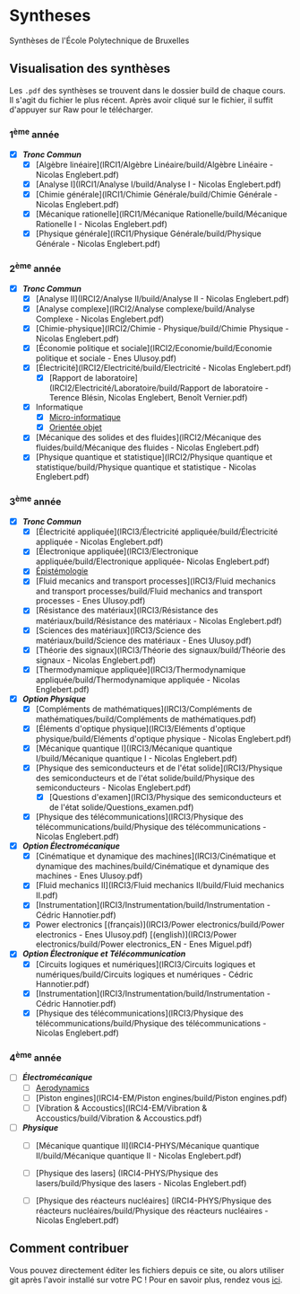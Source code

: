 ﻿# Syntheses
Synthèses de l'École Polytechnique de Bruxelles

## Visualisation des synthèses
Les `.pdf` des synthèses se trouvent dans le dossier build de chaque
cours. Il s'agit du fichier le plus récent. Après avoir cliqué sur 
le fichier, il suffit d'appuyer sur Raw pour le télécharger. 

### 1<sup>ème</sup> année
- [x] ***Tronc Commun***
   - [x] [Algèbre linéaire](IRCI1/Algèbre Linéaire/build/Algèbre Linéaire - Nicolas Englebert.pdf)
   - [x] [Analyse I](IRCI1/Analyse I/build/Analyse I - Nicolas Englebert.pdf)
   - [x] [Chimie générale](IRCI1/Chimie Générale/build/Chimie Générale - Nicolas Englebert.pdf)
   - [x] [Mécanique rationelle](IRCI1/Mécanique Rationelle/build/Mécanique Rationelle I - Nicolas Englebert.pdf)
   - [x] [Physique générale](IRCI1/Physique Générale/build/Physique Générale - Nicolas Englebert.pdf)

### 2<sup>ème</sup> année
- [x] ***Tronc Commun***
   - [x] [Analyse II](IRCI2/Analyse II/build/Analyse II - Nicolas Englebert.pdf)
   - [x] [Analyse complexe](IRCI2/Analyse complexe/build/Analyse Complexe - Nicolas Englebert.pdf)
   - [x] [Chimie-physique](IRCI2/Chimie - Physique/build/Chimie Physique - Nicolas Englebert.pdf)
   - [x] [Économie politique et sociale](IRCI2/Economie/build/Economie politique et sociale - Enes Ulusoy.pdf)
   - [x] [Électricité](IRCI2/Electricité/build/Electricité - Nicolas Englebert.pdf)
     - [x] [Rapport de laboratoire](IRCI2/Electricité/Laboratoire/build/Rapport de laboratoire - Terence Blésin, Nicolas Englebert, Benoît Vernier.pdf)
   - [x] Informatique
     - [x] [Micro-informatique](IRCI2/Informatique/syntheseOO.pdf)
     - [x] [Orientée objet](IRCI2/Informatique/MicroInformatique/build/syllab_microinfo.pdf)
   - [x] [Mécanique des solides et des fluides](IRCI2/Mécanique des fluides/build/Mécanique des fluides - Nicolas Englebert.pdf)
   - [x] [Physique quantique et statistique](IRCI2/Physique quantique et statistique/build/Physique quantique et statistique - Nicolas Englebert.pdf)

### 3<sup>ème</sup> année
- [x] ***Tronc Commun***
  - [x] [Électricité appliquée](IRCI3/Électricité appliquée/build/Électricité appliquée - Nicolas Englebert.pdf)
  - [x] [Électronique appliquée](IRCI3/Electronique appliquée/build/Electronique appliquée- Nicolas Englebert.pdf)
  - [x] [Épistémologie](https://github.com/MISCHIEN/Epistemo/blob/master/resume_epistemo.pdf)
  - [x] [Fluid mecanics and transport processes](IRCI3/Fluid mechanics and transport processes/build/Fluid mechanics and transport processes - Enes Ulusoy.pdf)
  - [x] [Résistance des matériaux](IRCI3/Résistance des matériaux/build/Résistance des matériaux - Nicolas Englebert.pdf)
  - [x] [Sciences des matériaux](IRCI3/Science des matériaux/build/Science des matériaux - Enes Ulusoy.pdf)
  - [x] [Théorie des signaux](IRCI3/Théorie des signaux/build/Théorie des signaux - Nicolas Englebert.pdf)
  - [x] [Thermodynamique appliquée](IRCI3/Thermodynamique appliquée/build/Thermodynamique appliquée - Nicolas Englebert.pdf)
- [x] ***Option Physique***
  - [x] [Compléments de mathématiques](IRCI3/Compléments de mathématiques/build/Compléments de mathématiques.pdf)
  - [x] [Éléments d'optique physique](IRCI3/Eléments d'optique physique/build/Eléments d'optique physique - Nicolas Englebert.pdf)
  - [x] [Mécanique quantique I](IRCI3/Mécanique quantique I/build/Mécanique quantique I - Nicolas Englebert.pdf)
  - [x] [Physique des semiconducteurs et de l'état solide](IRCI3/Physique des semiconducteurs et de l'état solide/build/Physique des semiconducteurs - Nicolas Englebert.pdf)
     - [x] [Questions d'examen](IRCI3/Physique des semiconducteurs et de l'état solide/Questions_examen.pdf)
  - [x] [Physique des télécommunications](IRCI3/Physique des télécommunications/build/Physique des télécommunications - Nicolas Englebert.pdf)
- [x] ***Option Électromécanique***
  - [x] [Cinématique et dynamique des machines](IRCI3/Cinématique et dynamique des machines/build/Cinématique et dynamique des machines - Enes Ulusoy.pdf)
  - [x] [Fluid mechanics II](IRCI3/Fluid mechanics II/build/Fluid mechanics II.pdf)
  - [x] [Instrumentation](IRCI3/Instrumentation/build/Instrumentation - Cédric Hannotier.pdf)
  - [x] Power electronics [(français)](IRCI3/Power electronics/build/Power electronics - Enes Ulusoy.pdf) [(english)](IRCI3/Power electronics/build/Power electronics_EN - Enes Miguel.pdf)
- [x] ***Option Électronique et Télécommunication***
  - [x] [Circuits logiques et numériques](IRCI3/Circuits logiques et numériques/build/Circuits logiques et numériques - Cédric Hannotier.pdf)
  - [x] [Instrumentation](IRCI3/Instrumentation/build/Instrumentation - Cédric Hannotier.pdf)
  - [x] [Physique des télécommunications](IRCI3/Physique des télécommunications/build/Physique des télécommunications - Nicolas Englebert.pdf)

### 4<sup>ème</sup> année
- [ ] ***Électromécanique***
  - [ ] [Aerodynamics](IRCI4-EM/Aerodynamics/build/Aerodynamics.pdf)
  - [ ] [Piston engines](IRCI4-EM/Piston engines/build/Piston engines.pdf)
  - [ ] [Vibration & Accoustics](IRCI4-EM/Vibration & Accoustics/build/Vibration & Accoustics.pdf)
- [ ] ***Physique***
  - [ ] [Mécanique quantique II](IRCI4-PHYS/Mécanique quantique II/build/Mécanique quantique II - Nicolas Englebert.pdf)
  - [ ] [Physique des lasers] (IRCI4-PHYS/Physique des lasers/build/Physique des lasers - Nicolas Englebert.pdf)
  - [ ] [Physique des réacteurs nucléaires] (IRCI4-PHYS/Physique des réacteurs nucléaires/build/Physique des réacteurs nucléaires - Nicolas Englebert.pdf)


## Comment contribuer
Vous pouvez directement éditer les fichiers depuis ce site, ou alors
utiliser git après l'avoir installé sur votre PC ! Pour en savoir 
plus, rendez vous [ici](http://openclassrooms.com/courses/gerez-vos-codes-source-avec-git).
